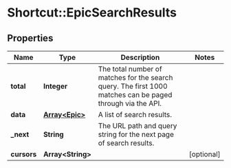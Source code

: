 # Shortcut::EpicSearchResults

## Properties
Name | Type | Description | Notes
------------ | ------------- | ------------- | -------------
**total** | **Integer** | The total number of matches for the search query. The first 1000 matches can be paged through via the API. | 
**data** | [**Array&lt;Epic&gt;**](Epic.md) | A list of search results. | 
**_next** | **String** | The URL path and query string for the next page of search results. | 
**cursors** | **Array&lt;String&gt;** |  | [optional] 

